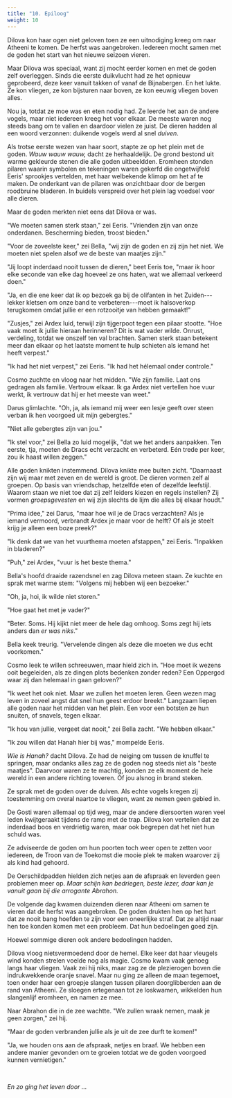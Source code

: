 ```yaml
---
title: "10. Epiloog"
weight: 10
---
```


Dilova kon haar ogen niet geloven toen ze een uitnodiging kreeg om naar Atheeni te komen. De herfst was aangebroken. Iedereen mocht samen met de goden het start van het nieuwe seizoen vieren.

Maar Dilova was speciaal, want zij mocht eerder komen en met de goden zelf overleggen. Sinds die eerste duikvlucht had ze het opnieuw geprobeerd, deze keer vanuit takken of vanaf de Bijnabergen. En het lukte. Ze kon vliegen, ze kon bijsturen naar boven, ze kon eeuwig vliegen boven alles.

Nou ja, totdat ze moe was en eten nodig had. Ze leerde het aan de andere vogels, maar niet iedereen kreeg het voor elkaar. De meeste waren nog steeds bang om te vallen en daardoor vielen ze juist. De dieren hadden al een woord verzonnen: duikende vogels werd al snel _duiven_.

Als trotse eerste wezen van haar soort, stapte ze op het plein met de goden. _Wauw wauw wauw,_ dacht ze herhaaldelijk. De grond bestond uit warme gekleurde stenen die alle goden uitbeeldden. Eromheen stonden pilaren waarin symbolen en tekeningen waren gekerfd die ongetwijfeld Eeris' sprookjes vertelden, met haar welbekende klimop om het af te maken. De onderkant van de pilaren was onzichtbaar door de bergen roodbruine bladeren. In buidels verspreid over het plein lag voedsel voor alle dieren.

Maar de goden merkten niet eens dat Dilova er was.

"We moeten samen sterk staan," zei Eeris. "Vrienden zijn van onze onderdanen. Bescherming bieden, troost bieden."

"Voor de zoveelste keer," zei Bella, "wij zijn de goden en zij zijn het niet. We moeten niet spelen alsof we de beste van maatjes zijn."

"Jij loopt inderdaad nooit tussen de dieren," beet Eeris toe, "maar ik hoor elke seconde van elke dag hoeveel ze ons haten, wat we allemaal verkeerd doen."

"Ja, en die ene keer dat ik op bezoek ga bij de olifanten in het Zuiden---lekker kletsen om onze band te verbeteren---moet ik halsoverkop terugkomen omdat jullie er een rotzooitje van hebben gemaakt!"

"Zusjes," zei Ardex luid, terwijl zijn tijgerpoot tegen een pilaar stootte. "Hoe vaak moet ik jullie hieraan herinneren? Dit is wat vader wilde. Onrust, verdeling, totdat we onszelf ten val brachten. Samen sterk staan betekent meer dan elkaar op het laatste moment te hulp schieten als iemand het heeft verpest."

"Ik had het niet verpest," zei Eeris. "Ik had het hélemaal onder controle."

Cosmo zuchtte en vloog naar het midden. "We zijn familie. Laat ons gedragen als familie. Vertrouw elkaar. Ik ga Ardex niet vertellen hoe vuur werkt, ik vertrouw dat hij er het meeste van weet."

Darus glimlachte. "Oh, ja, als iemand mij weer een lesje geeft over steen verban ik hen voorgoed uit mijn gebergtes."

"Niet alle gebergtes zijn van jou."

"Ik stel voor," zei Bella zo luid mogelijk, "dat we het anders aanpakken. Ten eerste, tja, moeten de Dracs echt verzacht en verbeterd. Eén trede per keer, zou ik haast willen zeggen."

Alle goden knikten instemmend. Dilova knikte mee buiten zicht. "Daarnaast zijn wij maar met zeven en de wereld is groot. De dieren vormen zelf al groepen. Op basis van vriendschap, hetzelfde eten of dezelfde leefstijl. Waarom staan we niet toe dat zij zelf leiders kiezen en regels instellen? Zij vormen _groepsgevesten_ en wij zijn slechts de lijm die alles bij elkaar houdt."

"Prima idee," zei Darus, "maar hoe wil je de Dracs verzachten? Als je iemand vermoord, verbrandt Ardex je maar voor de helft? Of als je steelt krijg je alleen een boze preek?"

"Ik denk dat we van het vuurthema moeten afstappen," zei Eeris. "Inpakken in bladeren?"

"Puh," zei Ardex, "vuur is het beste thema."

Bella's hoofd draaide razendsnel en zag Dilova meteen staan. Ze kuchte en sprak met warme stem: "Volgens mij hebben wij een bezoeker."

"Oh, ja, hoi, ik wilde niet storen."

"Hoe gaat het met je vader?" 

"Beter. Soms. Hij kijkt niet meer de hele dag omhoog. Soms zegt hij iets anders dan _er was niks_."

Bella keek treurig. "Vervelende dingen als deze die moeten we dus echt voorkomen."

Cosmo leek te willen schreeuwen, maar hield zich in. "Hoe moet ik wezens ooit begeleiden, als ze dingen plots bedenken zonder reden? Een Oppergod waar zij dan helemaal in gaan geloven?"

"Ik weet het ook niet. Maar we zullen het moeten leren. Geen wezen mag leven in zoveel angst dat snel hun geest erdoor breekt." Langzaam liepen alle goden naar het midden van het plein. Een voor een botsten ze hun snuiten, of snavels, tegen elkaar.

"Ik hou van jullie, vergeet dat nooit," zei Bella zacht. "We hebben elkaar."

"Ik zou willen dat Hanah hier bij was," mompelde Eeris. 

_Wie is Hanah?_ dacht Dilova. Ze had de neiging om tussen de knuffel te springen, maar ondanks alles zag ze de goden nog steeds niet als "beste maatjes". Daarvoor waren ze te machtig, konden ze elk moment de hele wereld in een andere richting toveren. Of jou alsnog in brand steken.

Ze sprak met de goden over de duiven. Als echte vogels kregen zij toestemming om overal naartoe te vliegen, want ze nemen geen gebied in.

De Gosti waren allemaal op tijd weg, maar de andere diersoorten waren veel leden kwijtgeraakt tijdens de ramp met de trap. Dilova kon vertellen dat ze inderdaad boos en verdrietig waren, maar ook begrepen dat het niet hun schuld was.

Ze adviseerde de goden om hun poorten toch weer open te zetten voor iedereen, de Troon van de Toekomst die mooie plek te maken waarover zij als kind had gehoord.

De Oerschildpadden hielden zich netjes aan de afspraak en leverden geen problemen meer op. _Maar schijn kan bedriegen, beste lezer, daar kan je vanuit gaan bij die arrogante Abrahon._

De volgende dag kwamen duizenden dieren naar Atheeni om samen te vieren dat de herfst was aangebroken. De goden drukten hen op het hart dat ze nooit bang hoefden te zijn voor een oneerlijke straf. Dat ze altijd naar hen toe konden komen met een probleem. Dat hun bedoelingen goed zijn.

Hoewel sommige dieren ook andere bedoelingen hadden.

Dilova vloog nietsvermoedend door de hemel. Elke keer dat haar vleugels wind konden strelen voelde nog als magie. Cosmo kwam vaak genoeg langs haar vliegen. Vaak zei hij niks, maar zag ze de plezierogen boven die indrukwekkende oranje snavel. Maar nu ging ze alleen de maan tegemoet, toen onder haar een groepje slangen tussen pilaren doorglibberden aan de rand van Atheeni. Ze sloegen ertegenaan tot ze loskwamen, wikkelden hun slangenlijf eromheen, en namen ze mee.

Naar Abrahon die in de zee wachtte. "We zullen wraak nemen, maak je geen zorgen," zei hij. 

"Maar de goden verbranden jullie als je uit de zee durft te komen!"

"Ja, we houden ons aan de afspraak, netjes en braaf. We hebben een andere manier gevonden om te groeien totdat we de goden voorgoed kunnen vernietigen."

&nbsp;

_En zo ging het leven door ..._